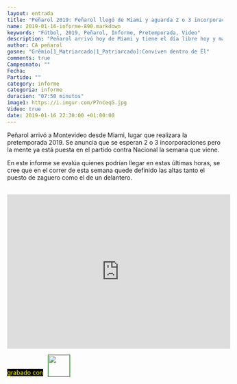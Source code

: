 ```yaml
---
layout: entrada
title: "Peñarol 2019: Peñarol llegó de Miami y aguarda 2 o 3 incorporaciones"
name: 2019-01-16-informe-890.markdown
keywords: "Fútbol, 2019, Peñarol, Informe, Pretemporada, Video"
description: "Peñarol arrivó hoy de Miami y tiene el día libre hoy y mañana, para el viernes hay partido entrenamiento contra el Torque y se esperan 2 o 3 incorporaciones, ya se piensa en el amistoso contra Nacional"
author: CA peñarol
gosne: "Grêmio[1_Matriarcado|1_Patriarcado]:Conviven dentro de Êl"
comments: true
Campeonato: ""
Fecha:
Partido: ""
category: informe
categoria: informe
duracion: "07:50 minutos"
image1: https://i.imgur.com/P7nCeqG.jpg
Video: true
date: 2019-01-16 22:30:00 +01:00:00
---
```


Peñarol arrivó a Montevideo desde Miami, lugar que realizara la pretemporada 2019. Se anuncia que se esperan 2 o 3 incorporaciones pero la mente ya está puesta en el partido contra Nacional la semana que viene.

En este informe se evalúa quienes podrían llegar en estas últimas horas, se cree que en el correr de esta semana quede definido las altas tanto el puesto de zaguero como el de un delantero.

<br>

<iframe width="521" height="360" src="https://www.youtube.com/embed/jZzZ9eaftc0" frameborder="0" allow="accelerometer; autoplay; encrypted-media; gyroscope; picture-in-picture" allowfullscreen></iframe>

<span style="color:yellow;background:black;margin-top:0px;">grabado con</span> <a href="http://ffmpeg.org"><img src="{{ site.url }}/images/ffmpeg.png" width="50px" style="border:1px solid green;vertical-align: sub;margin-left:7px;"></a>
